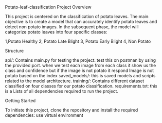 Potato-leaf-classification Project Overview

This project is centered on the classification of potato leaves. The main objective is to create a model that can accurately identify potato leaves and detect non potato images. In the subsequent phase, the model will categorize potato leaves into four specific classes:

1,Potato Healthy 
2, Potato Late Blight
3, Potato Early Blight
4, Non Potato

Structure

api/: Contains main.py for testing the project. test this on postman by using the provided port. when we test each image from each class it show us the class and confidence but if the image is not potato it respond Image is not potato based on the index
saved_models/: this is saved models and scripts related to the model architecture.
training/: Contains different dataset classified on four classes for our potato classification.
requirements.txt: this is a Lists of all dependencies required to run the project.

Getting Started

To initiate this project, clone the repository and install the required dependencies:
use virtual environment
